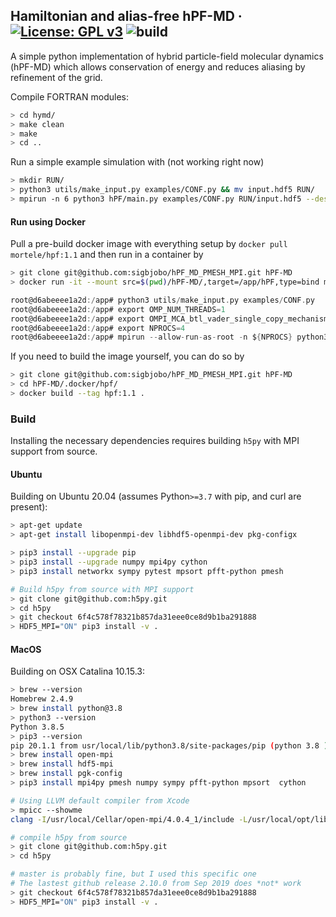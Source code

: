 Hamiltonian and alias-free hPF-MD &middot; [![License: GPL v3](https://img.shields.io/badge/License-LGPLv3-blue.svg)](https://www.gnu.org/licenses/lgpl-3.0.html) ![build](https://github.com/sigbjobo/hPF_MD_PMESH_MPI/workflows/build/badge.svg)
---------
A simple python implementation of hybrid particle-field molecular dynamics (hPF-MD) which allows conservation of energy and reduces aliasing by refinement of the grid.

Compile FORTRAN modules:
```bash
> cd hymd/
> make clean
> make
> cd ..
```

Run a simple example simulation with (not working right now)
```bash
> mkdir RUN/
> python3 utils/make_input.py examples/CONF.py && mv input.hdf5 RUN/
> mpirun -n 6 python3 hPF/main.py examples/CONF.py RUN/input.hdf5 --destdir=RUN
```

#### Run using Docker
Pull a pre-build docker image with everything setup by `docker pull mortele/hpf:1.1` and then run in a container by
```bash
> git clone git@github.com:sigbjobo/hPF_MD_PMESH_MPI.git hPF-MD
> docker run -it --mount src=$(pwd)/hPF-MD/,target=/app/hPF,type=bind mortele/hpf:1.1
```
```C
root@d6abeeee1a2d:/app# python3 utils/make_input.py examples/CONF.py
root@d6abeeee1a2d:/app# export OMP_NUM_THREADS=1
root@d6abeeee1a2d:/app# export OMPI_MCA_btl_vader_single_copy_mechanism=none
root@d6abeeee1a2d:/app# export NPROCS=4
root@d6abeeee1a2d:/app# mpirun --allow-run-as-root -n ${NPROCS} python3 hPF/main.py CONF.py input.hdf5 --destdir=CONF
```

If you need to build the image yourself, you can do so by
```bash
> git clone git@github.com:sigbjobo/hPF_MD_PMESH_MPI.git hPF-MD
> cd hPF-MD/.docker/hpf/
> docker build --tag hpf:1.1 .
```

### Build
Installing the necessary dependencies requires building `h5py` with MPI support from source.

#### Ubuntu
Building on Ubuntu 20.04 (assumes Python`>=3.7` with pip, and curl are present):
```bash
> apt-get update
> apt-get install libopenmpi-dev libhdf5-openmpi-dev pkg-configx

> pip3 install --upgrade pip
> pip3 install --upgrade numpy mpi4py cython
> pip3 install networkx sympy pytest mpsort pfft-python pmesh

# Build h5py from source with MPI support
> git clone git@github.com:h5py.git
> cd h5py
> git checkout 6f4c578f78321b857da31eee0ce8d9b1ba291888
> HDF5_MPI="ON" pip3 install -v .
```

#### MacOS
Building on OSX Catalina 10.15.3:
```bash
> brew --version
Homebrew 2.4.9
> brew install python@3.8
> python3 --version
Python 3.8.5
> pip3 --version
pip 20.1.1 from usr/local/lib/python3.8/site-packages/pip (python 3.8 )
> brew install open-mpi
> brew install hdf5-mpi
> brew install pgk-config
> pip3 install mpi4py pmesh numpy sympy pfft-python mpsort  cython

# Using LLVM default compiler from Xcode
> mpicc --showme
clang -I/usr/local/Cellar/open-mpi/4.0.4_1/include -L/usr/local/opt/libevent/lib -L/usr/local/Cellar/open-mpi/4.0.4_1/lib -lmpi

# compile h5py from source
> git clone git@github.com:h5py.git
> cd h5py

# master is probably fine, but I used this specific one
# The lastest github release 2.10.0 from Sep 2019 does *not* work
> git checkout 6f4c578f78321b857da31eee0ce8d9b1ba291888
> HDF5_MPI="ON" pip3 install -v .
```
